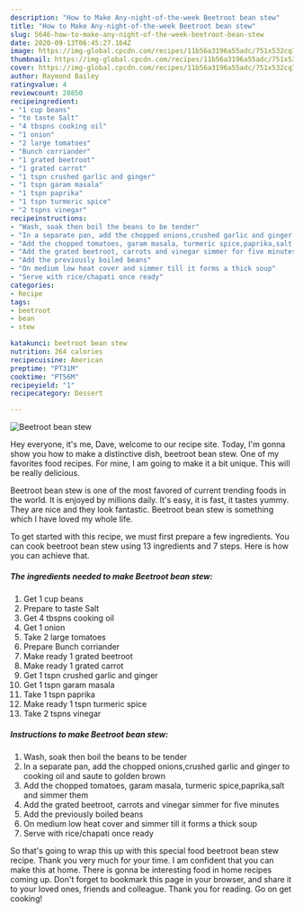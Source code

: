 ```yaml
---
description: "How to Make Any-night-of-the-week Beetroot bean stew"
title: "How to Make Any-night-of-the-week Beetroot bean stew"
slug: 5646-how-to-make-any-night-of-the-week-beetroot-bean-stew
date: 2020-09-13T06:45:27.164Z
image: https://img-global.cpcdn.com/recipes/11b56a3196a55adc/751x532cq70/beetroot-bean-stew-recipe-main-photo.jpg
thumbnail: https://img-global.cpcdn.com/recipes/11b56a3196a55adc/751x532cq70/beetroot-bean-stew-recipe-main-photo.jpg
cover: https://img-global.cpcdn.com/recipes/11b56a3196a55adc/751x532cq70/beetroot-bean-stew-recipe-main-photo.jpg
author: Raymond Bailey
ratingvalue: 4
reviewcount: 20850
recipeingredient:
- "1 cup beans"
- "to taste Salt"
- "4 tbspns cooking oil"
- "1 onion"
- "2 large tomatoes"
- "Bunch corriander"
- "1 grated beetroot"
- "1 grated carrot"
- "1 tspn crushed garlic and ginger"
- "1 tspn garam masala"
- "1 tspn paprika"
- "1 tspn turmeric spice"
- "2 tspns vinegar"
recipeinstructions:
- "Wash, soak then boil the beans to be tender"
- "In a separate pan, add the chopped onions,crushed garlic and ginger to cooking oil and saute to golden brown"
- "Add the chopped tomatoes, garam masala, turmeric spice,paprika,salt and simmer them"
- "Add the grated beetroot, carrots and vinegar simmer for five minutes"
- "Add the previously boiled beans"
- "On medium low heat cover and simmer till it forms a thick soup"
- "Serve with rice/chapati once ready"
categories:
- Recipe
tags:
- beetroot
- bean
- stew

katakunci: beetroot bean stew 
nutrition: 264 calories
recipecuisine: American
preptime: "PT31M"
cooktime: "PT56M"
recipeyield: "1"
recipecategory: Dessert

---
```



![Beetroot bean stew](https://img-global.cpcdn.com/recipes/11b56a3196a55adc/751x532cq70/beetroot-bean-stew-recipe-main-photo.jpg)

Hey everyone, it's me, Dave, welcome to our recipe site. Today, I'm gonna show you how to make a distinctive dish, beetroot bean stew. One of my favorites food recipes. For mine, I am going to make it a bit unique. This will be really delicious.

Beetroot bean stew is one of the most favored of current trending foods in the world. It is enjoyed by millions daily. It's easy, it is fast, it tastes yummy. They are nice and they look fantastic. Beetroot bean stew is something which I have loved my whole life.




To get started with this recipe, we must first prepare a few ingredients. You can cook beetroot bean stew using 13 ingredients and 7 steps. Here is how you can achieve that.

<!--inarticleads1-->

##### The ingredients needed to make Beetroot bean stew:

1. Get 1 cup beans
1. Prepare to taste Salt
1. Get 4 tbspns cooking oil
1. Get 1 onion
1. Take 2 large tomatoes
1. Prepare Bunch corriander
1. Make ready 1 grated beetroot
1. Make ready 1 grated carrot
1. Get 1 tspn crushed garlic and ginger
1. Get 1 tspn garam masala
1. Take 1 tspn paprika
1. Make ready 1 tspn turmeric spice
1. Take 2 tspns vinegar




<!--inarticleads2-->

##### Instructions to make Beetroot bean stew:

1. Wash, soak then boil the beans to be tender
1. In a separate pan, add the chopped onions,crushed garlic and ginger to cooking oil and saute to golden brown
1. Add the chopped tomatoes, garam masala, turmeric spice,paprika,salt and simmer them
1. Add the grated beetroot, carrots and vinegar simmer for five minutes
1. Add the previously boiled beans
1. On medium low heat cover and simmer till it forms a thick soup
1. Serve with rice/chapati once ready




So that's going to wrap this up with this special food beetroot bean stew recipe. Thank you very much for your time. I am confident that you can make this at home. There is gonna be interesting food in home recipes coming up. Don't forget to bookmark this page in your browser, and share it to your loved ones, friends and colleague. Thank you for reading. Go on get cooking!
